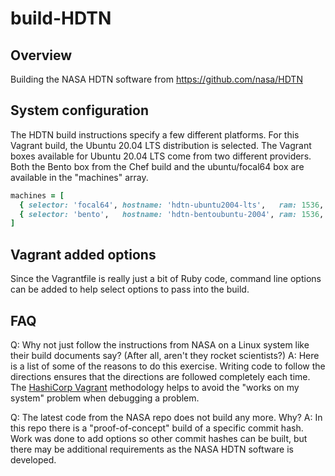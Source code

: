 # build-HDTN

## Overview

Building the NASA HDTN software from https://github.com/nasa/HDTN

## System configuration

The HDTN build instructions specify a few different platforms.  For this Vagrant build, the Ubuntu 20.04 LTS distribution is selected.  The Vagrant boxes available for Ubuntu 20.04 LTS come from two different providers.  Both the Bento box from the Chef build and the ubuntu/focal64 box are available in the "machines" array.

```ruby
machines = [
  { selector: 'focal64', hostname: 'hdtn-ubuntu2004-lts',   ram: 1536, family: 'debian', box: 'ubuntu/focal64',     box_version: '20220302.0.0', cpus: 1 },
  { selector: 'bento',   hostname: 'hdtn-bentoubuntu-2004', ram: 1536, family: 'debian', box: 'bento/ubuntu-20.04', box_version: '202112.19.0',  cpus: 1 }
]
```

## Vagrant added options

Since the Vagrantfile is really just a bit of Ruby code, command line options can be added to help select options to pass into the build.


## FAQ

Q: Why not just follow the instructions from NASA on a Linux system like their build documents say?  (After all, aren't they rocket scientists?)
A: Here is a list of some of the reasons to do this exercise.  Writing code to follow the directions ensures that the directions are followed completely each time.  The [HashiCorp Vagrant](https://www.vagrantup.com/docs/vagrantfile) methodology helps to avoid the "works on my system" problem when debugging a problem.

Q: The latest code from the NASA repo does not build any more.  Why?
A: In this repo there is a "proof-of-concept" build of a specific commit hash.  Work was done to add options so other commit hashes can be built, but there may be additional requirements as the NASA HDTN software is developed.


